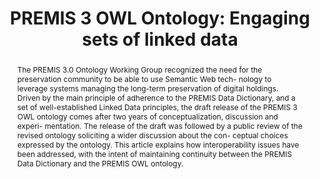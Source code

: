 ---
abstract: The PREMIS 3.0 Ontology Working Group recognized the need for the preservation
  community to be able to use Semantic Web tech- nology to leverage systems managing
  the long-term preservation of digital holdings. Driven by the main principle of
  adherence to the PREMIS Data Dictionary, and a set of well-established Linked Data
  principles, the draft release of the PREMIS 3 OWL ontology comes after two years
  of conceptualization, discussion and experi- mentation. The release of the draft
  was followed by a public review of the revised ontology soliciting a wider discussion
  about the con- ceptual choices expressed by the ontology. This article explains
  how interoperability issues have been addressed, with the intent of maintaining
  continuity between the PREMIS Data Dictionary and the PREMIS OWL ontology.
creators:
- Caron, Bertrand
- Di Iorio, Angela
- Blair, Charles
- Bountouri, Lina
- Guenther, Rebecca
- McLellan, Evelyn
- Russey Roke, Elizabeth
- Cowles, Esme
date: null
document_url: https://services.phaidra.univie.ac.at/api/object/o:923631/download
grand_parent: iPRES
institutions: []
keywords:
- boston
landing_page_url: https://phaidra.univie.ac.at/o:923631
language: eng
layout: publication
license: CC BY 4.0 International
notes_url: null
parent: iPRES 2018
presentation_url: null
publication_type: paper
size: 571538
source_name: iPRES
title: 'PREMIS 3 OWL Ontology: Engaging sets of linked data'
year: 2018
---